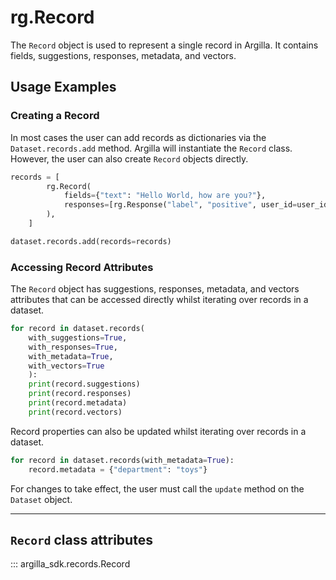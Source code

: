 # rg.Record

The `Record` object is used to represent a single record in Argilla. It contains fields, suggestions, responses, metadata, and vectors.

## Usage Examples

### Creating a Record

In most cases the user can add records as dictionaries via the `Dataset.records.add` method. 
Argilla will instantiate the `Record` class. However, the user can also create `Record` objects directly.

```python
records = [
        rg.Record(
            fields={"text": "Hello World, how are you?"},
            responses=[rg.Response("label", "positive", user_id=user_id)],
        ),
    ]

dataset.records.add(records=records)
```

### Accessing Record Attributes

The `Record` object has suggestions, responses, metadata, and vectors attributes that can be accessed directly whilst iterating over records in a dataset.

```python
for record in dataset.records(
    with_suggestions=True, 
    with_responses=True, 
    with_metadata=True, 
    with_vectors=True
    ):
    print(record.suggestions)
    print(record.responses)
    print(record.metadata)
    print(record.vectors)
```

Record properties can also be updated whilst iterating over records in a dataset.

```python
for record in dataset.records(with_metadata=True):
    record.metadata = {"department": "toys"}
```

For changes to take effect, the user must call the `update` method on the `Dataset` object.


---

## `Record` class attributes

::: argilla_sdk.records.Record